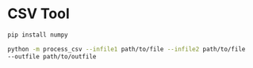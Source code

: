 # CSV Tool

```bash
pip install numpy
```

```bash
python -m process_csv --infile1 path/to/file --infile2 path/to/file 
--outfile path/to/outfile
```